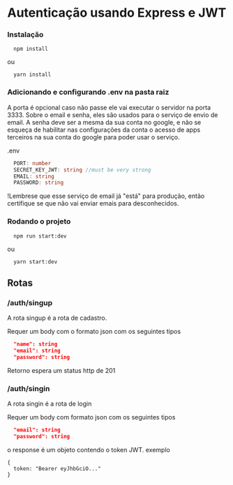 # Autenticação usando Express e JWT

### Instalação
```console
  npm install
```
ou
```console
  yarn install
```

### Adicionando e configurando .env na pasta raiz
A porta é opcional caso não passe ele vai executar o servidor na porta 3333. Sobre o email e senha, eles são usados para o serviço de envio de email. A senha deve ser a mesma da sua conta no google, e não se esqueça de habilitar nas configurações da conta o acesso de apps terceiros na sua conta do google para poder usar o serviço.

.env
```ts
  PORT: number
  SECRET_KEY_JWT: string //must be very strong
  EMAIL: string
  PASSWORD: string
```

!Lembrese que esse serviço de email já "está" para produção, então certifique se que não vai enviar emais para desconhecidos.

### Rodando o projeto

```console
  npm run start:dev
```
ou
```console
  yarn start:dev
```
## Rotas

### /auth/singup

A rota singup é a rota de cadastro.

Requer um body com o formato json com os seguintes tipos

```json
  "name": string
  "email": string
  "password": string
```
Retorno espera um status http de 201

### /auth/singin

A rota singin é a rota de login

Requer um body com formato json com os seguintes tipos

```json
  "email": string
  "password": string
```
o response é um objeto contendo o token JWT.
exemplo
```
{
  token: "Bearer eyJhbGciO..."
}
```
